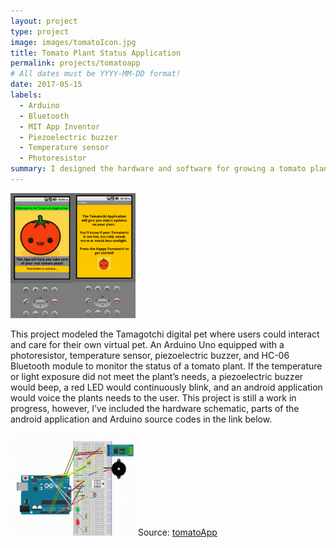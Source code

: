```yaml
---
layout: project
type: project
image: images/tomatoIcon.jpg
title: Tomato Plant Status Application
permalink: projects/tomatoapp
# All dates must be YYYY-MM-DD format!
date: 2017-05-15
labels:
  - Arduino
  - Bluetooth
  - MIT App Inventor
  - Piezoelectric buzzer
  - Temperature sensor
  - Photoresistor
summary: I designed the hardware and software for growing a tomato plant. The user will be notified via an Android application when the sensors detect whether the plant needs water or light.
---
```

<img class="ui left floated image" src="/images/AppPic.png" style="max-width: 200px;" style="max-height: 300px;"/>

This project modeled the Tamagotchi digital pet where users could interact and care for their own virtual pet. An Arduino Uno equipped with a photoresistor, temperature sensor, piezoelectric buzzer, and HC-06 Bluetooth module to monitor the status of a tomato plant. If the temperature or light exposure did not meet the plant’s needs, a piezoelectric buzzer would beep, a red LED would continuously blink, and an android application would voice the plants needs to the user. This project is still a work in progress, however, I’ve included the hardware schematic, parts of the android application and Arduino source codes in the link below.<br/>

<img class="ui centered image" src="/images/TomatoSchematic.PNG" style="max-width: 200px;" style="max-height: 300px;"/>
Source: <a href="https://github.com/victoria-soto/tomatoApp"><i class="large github icon"></i>tomatoApp</a>

